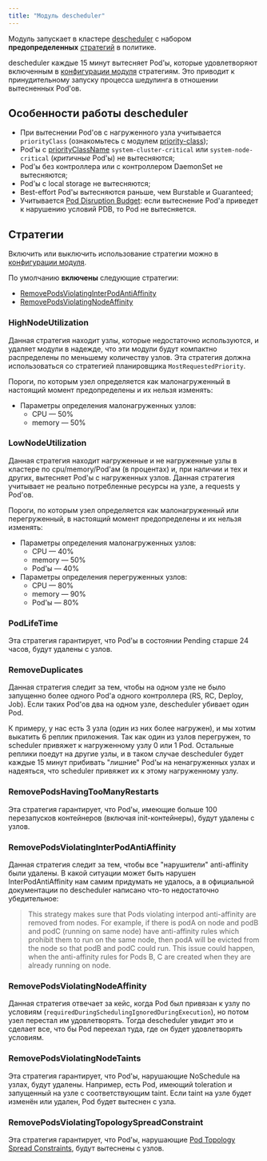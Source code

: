 ```yaml
---
title: "Модуль descheduler"
---
```


Модуль запускает в кластере [descheduler](https://github.com/kubernetes-incubator/descheduler/) с набором **предопределенных** [стратегий](#стратегии) в политике.

descheduler каждые 15 минут вытесняет Pod'ы, которые удовлетворяют включенным в [конфигурации модуля](configuration.html) стратегиям. Это приводит к принудительному запуску процесса шедулинга в отношении вытесненных Pod'ов.

## Особенности работы descheduler

* При вытеснении Pod'ов с нагруженного узла учитывается `priorityClass` (ознакомьтесь с модулем [priority-class](../001-priority-class/));
* Pod'ы с [priorityClassName](../001-priority-class/) `system-cluster-critical` или `system-node-critical` (*критичные* Pod'ы) не вытесняются;
* Pod'ы без контроллера или с контроллером DaemonSet не вытесняются;
* Pod'ы с local storage не вытесняются;
* Best-effort Pod'ы вытесняются раньше, чем Burstable и Guaranteed;
* Учитывается [Pod Disruption Budget](https://kubernetes.io/docs/concepts/workloads/pods/disruptions/): если вытеснение Pod'а приведет к нарушению условий PDB, то Pod не вытесняется.

## Стратегии

Включить или выключить использование стратегии можно в [конфигурации модуля](configuration.html).

По умолчанию **включены** следующие стратегии:
* [RemovePodsViolatingInterPodAntiAffinity](#removepodsviolatinginterpodantiaffinity)
* [RemovePodsViolatingNodeAffinity](#removepodsviolatingnodeaffinity)

### HighNodeUtilization

Данная стратегия находит узлы, которые недостаточно используются, и удаляет модули в надежде, что эти модули будут
компактно распределены по меньшему количеству узлов. Эта стратегия должна использоваться со стратегией
планировщика `MostRequestedPriority`.

Пороги, по которым узел определяется как малонагруженный в настоящий момент предопределены и их нельзя изменять:
* Параметры определения малонагруженных узлов:
  * CPU — 50%
  * memory — 50%

### LowNodeUtilization

Данная стратегия находит нагруженные и не нагруженные узлы в кластере по cpu/memory/Pod'ам (в процентах) и, при наличии и тех и других, вытесняет Pod'ы с нагруженных узлов. Данная стратегия учитывает не реально потребленные ресурсы на узле, а requests у Pod'ов.

Пороги, по которым узел определяется как малонагруженный или перегруженный, в настоящий момент предопределены и их нельзя изменять:
* Параметры определения малонагруженных узлов:
  * CPU — 40%
  * memory — 50%
  * Pod'ы — 40%
* Параметры определения перегруженных узлов:
  * CPU — 80%
  * memory — 90%
  * Pod'ы — 80%

### PodLifeTime

Эта стратегия гарантирует, что Pod'ы в состоянии Pending старше 24 часов, будут удалены с узлов.

### RemoveDuplicates

Данная стратегия следит за тем, чтобы на одном узле не было запущенно более одного Pod'а одного контроллера (RS, RC, Deploy, Job). Если таких Pod'ов два на одном узле, descheduler убивает один Pod.

К примеру, у нас есть 3 узла (один из них более нагружен), и мы хотим выкатить 6 реплик приложения. Так как один из узлов перегружен, то scheduler привяжет к нагруженному узлу 0 или 1 Pod. Остальные реплики поедут на другие узлы, и в таком случае descheduler будет каждые 15 минут прибивать "лишние" Pod'ы на ненагруженных узлах и надеяться, что scheduler привяжет их к этому нагруженному узлу.

### RemovePodsHavingTooManyRestarts

Эта стратегия гарантирует, что Pod'ы, имеющие больше 100 перезапусков контейнеров (включая init-контейнеры), будут удалены с узлов.

### RemovePodsViolatingInterPodAntiAffinity

Данная стратегия следит за тем, чтобы все "нарушители" anti-affinity были удалены. В какой ситуации может быть нарушен InterPodAntiAffinity нам самим придумать не удалось, а в официальной документации по descheduler написано что-то недостаточно убедительное:
> This strategy makes sure that Pods violating interpod anti-affinity are removed from nodes. For example, if there is podA on node and podB and podC (running on same node) have anti-affinity rules which prohibit them to run on the same node, then podA will be evicted from the node so that podB and podC could run. This issue could happen, when the anti-affinity rules for Pods B, C are created when they are already running on node.

### RemovePodsViolatingNodeAffinity

Данная стратегия отвечает за кейс, когда Pod был привязан к узлу по условиям (`requiredDuringSchedulingIgnoredDuringExecution`), но потом узел перестал им удовлетворять. Тогда descheduler увидит это и сделает все, что бы Pod переехал туда, где он будет удовлетворять условиям.

### RemovePodsViolatingNodeTaints

Эта стратегия гарантирует, что Pod'ы, нарушающие NoSchedule на узлах, будут удалены. Например, есть Pod, имеющий toleration и запущенный на узле с соответствующим taint. Если taint на узле будет изменён или удален, Pod будет вытеснен с узла.

### RemovePodsViolatingTopologySpreadConstraint

Эта стратегия гарантирует, что Pod'ы, нарушающие [Pod Topology Spread Constraints](https://kubernetes.io/docs/concepts/workloads/pods/pod-topology-spread-constraints/), будут вытеснены с узлов.
